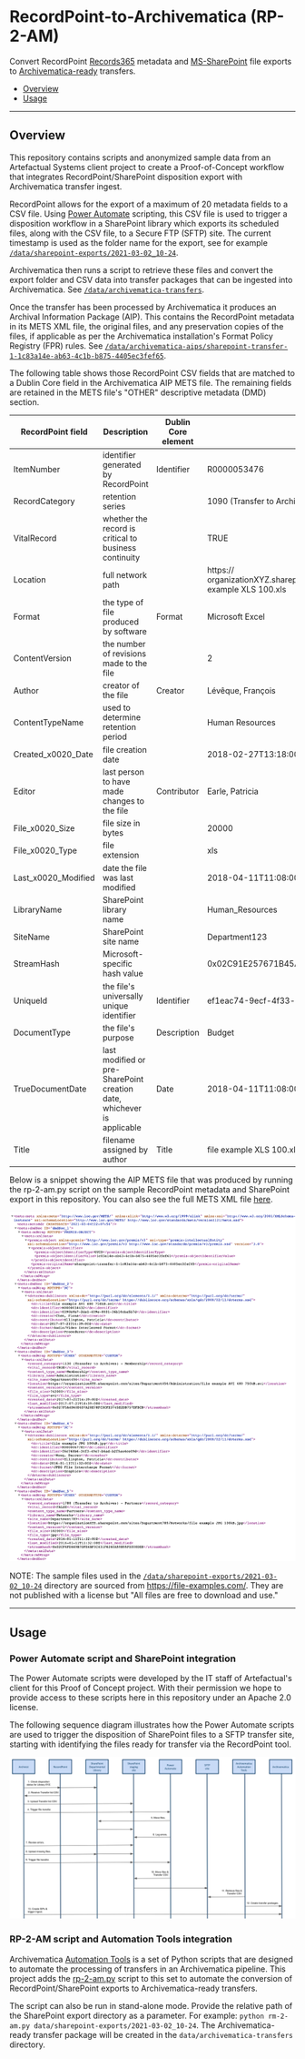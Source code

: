 # RecordPoint-to-Archivematica (RP-2-AM)
Convert RecordPoint [Records365](https://www.recordpoint.com/records365/) metadata and [MS-SharePoint](https://www.microsoft.com/en-us/microsoft-365/sharepoint/collaboration) file exports to [Archivematica-ready](https://www.archivematica.org/en/docs/archivematica-1.12/user-manual/transfer/transfer/#transfers-with-metadata) transfers.

* [Overview](#overview)
* [Usage](#usage)

---

## Overview
This repository contains scripts and anonymized sample data from an Artefactual Systems client project to create a Proof-of-Concept workflow that integrates RecordPoint/SharePoint disposition export with Archivematica transfer ingest.

RecordPoint allows for the export of a maximum of 20 metadata fields to a CSV file. Using [Power Automate](https://flow.microsoft.com/en-us/) scripting, this CSV file is used to trigger a disposition workflow in a SharePoint library which exports its scheduled files, along with the CSV file, to a Secure FTP (SFTP) site. The current timestamp is used as the folder name for the export, see for example [`/data/sharepoint-exports/2021-03-02_10-24`](https://github.com/artefactual-labs/RP-2-AM/tree/main/data/sharepoint-exports/2021-03-02_10-24). 

Archivematica then runs a script to retrieve these files and convert the export folder and CSV data into transfer packages that can be ingested into Archivematica. See [`/data/archivematica-transfers`](https://github.com/artefactual-labs/RP-2-AM/tree/main/data/archivematica-transfers).

Once the transfer has been processed by Archivematica it produces an Archival Information Package (AIP). This contains the RecordPoint metadata in its METS XML file, the original files, and any preservation copies of the files, if applicable as per the Archivematica installation's Format Policy Registry (FPR) rules. See [`/data/archivematica-aips/sharepoint-transfer-1-1c83a14e-ab63-4c1b-b875-4405ec3fef65`](https://github.com/artefactual-labs/RP-2-AM/tree/main/data/archivematica-aips/sharepoint-transfer-1-1c83a14e-ab63-4c1b-b875-4405ec3fef65).

The following table shows those RecordPoint CSV fields that are matched to a Dublin Core field in the Archivematica AIP METS file. The remaining fields are retained in the METS file's "OTHER" descriptive metadata (DMD) section.


| RecordPoint field   | Description         | Dublin Core element | Example |
| ------------------- |---------------------| --------------------| ------- |
| ItemNumber | identifier generated by RecordPoint | Identifier | R0000053476 |
| RecordCategory| retention series | | 1090 (Transfer to Archives) - Human Resources |
| VitalRecord| whether the record is critical to business continuity | | TRUE |
| Location| full network path | | https:// organizationXYZ.sharepoint.com/sites/Department123/Human_Resources/file example XLS 100.xls |
| Format| the type of file produced by software | Format | Microsoft Excel |
| ContentVersion| the number of revisions made to the file | | 2 |
| Author| creator of the file | Creator | Lévêque, François | 
| ContentTypeName| used to determine retention period | | Human Resources |
| Created_x0020_Date| file creation date |  | 2018-02-27T13:18:00Z |
| Editor| last person to have made changes to the file | Contributor | Earle, Patricia |
| File_x0020_Size| file size in bytes | | 20000 |
| File_x0020_Type| file extension | | xls
| Last_x0020_Modified| date the file was last modified | | 2018-04-11T11:08:00Z |
| LibraryName| SharePoint library name | | Human_Resources |
| SiteName| SharePoint site name | | Department123 |
| StreamHash| Microsoft-specific hash value | | 0x02C91E257671B45A08F343AA3A1C115A0EF12EBAF2 |
| UniqueId | the file's universally unique identifier | Identifier | ef1eac74-9ecf-4f33-b795-19258bcd139a |
| DocumentType| the file's purpose | Description | Budget |
| TrueDocumentDate| last modified or pre-SharePoint creation date, whichever is applicable | Date | 2018-04-11T11:08:00Z | 
| Title | filename assigned by author | Title | file example XLS 100.xls |

Below is a snippet showing the AIP METS file that was produced by running the rp-2-am.py script on the sample RecordPoint metadata and SharePoint export in this repository. You can also see the full METS XML file [here](https://github.com/artefactual-labs/RP-2-AM/blob/main/data/archivematica-aips/sharepoint-transfer-1-1c83a14e-ab63-4c1b-b875-4405ec3fef65/data/METS.1c83a14e-ab63-4c1b-b875-4405ec3fef65.xml).

![RecordPoint metadata in METS](recordpoint-metadata-in-mets.png)

NOTE: The sample files used in the [`/data/sharepoint-exports/2021-03-02_10-24`](https://github.com/artefactual-labs/RP-2-AM/tree/main/data/sharepoint-exports/2021-03-02_10-24) directory are sourced from https://file-examples.com/. They are not published with a license but "All files are free to download and use."

---

## Usage

### Power Automate script and SharePoint integration

The Power Automate scripts were developed by the IT staff of Artefactual's client for this Proof of Concept project. With their permission we hope to provide access to these scripts here in this repository under an Apache 2.0 license.

The following sequence diagram illustrates how the Power Automate scripts are used to trigger the disposition of SharePoint files to a SFTP transfer site, starting with identifying the files ready for transfer via the RecordPoint tool.

![SharePoint to Archivematica workflow](sharepoint-to-archivematica-workflow.png)



### RP-2-AM script and Automation Tools integration
Archivematica [Automation Tools](https://github.com/artefactual/automation-tools) is a set of Python scripts that are designed to automate the processing of transfers in an Archivematica pipeline. This project adds the [rp-2-am.py](https://github.com/artefactual-labs/RP-2-AM/blob/main/rp-2-am.py) script to this set to automate the conversion of RecordPoint/SharePoint exports to Archivematica-ready transfers.

The script can also be run in stand-alone mode. Provide the relative path of the SharePoint export directory as a parameter. For example: `python rm-2-am.py data/sharepoint-exports/2021-03-02_10-24`. The Archivematica-ready transfer package will be created in the `data/archivematica-transfers` directory.
